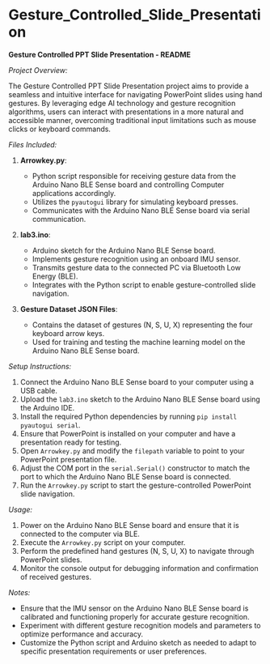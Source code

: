 # Gesture_Controlled_Slide_Presentation
**Gesture Controlled PPT Slide Presentation - README**
 
*Project Overview:*
 
The Gesture Controlled PPT Slide Presentation project aims to provide a seamless and intuitive interface for navigating PowerPoint slides using hand gestures. By leveraging edge AI technology and gesture recognition algorithms, users can interact with presentations in a more natural and accessible manner, overcoming traditional input limitations such as mouse clicks or keyboard commands.
 
*Files Included:*
 
1. **Arrowkey.py**:
   - Python script responsible for receiving gesture data from the Arduino Nano BLE Sense board and controlling Computer applications accordingly.
   - Utilizes the `pyautogui` library for simulating keyboard presses.
   - Communicates with the Arduino Nano BLE Sense board via serial communication.
 
2. **lab3.ino**:
   - Arduino sketch for the Arduino Nano BLE Sense board.
   - Implements gesture recognition using an onboard IMU sensor.
   - Transmits gesture data to the connected PC via Bluetooth Low Energy (BLE).
   - Integrates with the Python script to enable gesture-controlled slide navigation.
 
3. **Gesture Dataset JSON Files**:
   - Contains the dataset of gestures (N, S, U, X) representing the four keyboard arrow keys.
   - Used for training and testing the machine learning model on the Arduino Nano BLE Sense board.
 
*Setup Instructions:*
 
1. Connect the Arduino Nano BLE Sense board to your computer using a USB cable.
2. Upload the `lab3.ino` sketch to the Arduino Nano BLE Sense board using the Arduino IDE.
3. Install the required Python dependencies by running `pip install pyautogui serial`.
4. Ensure that PowerPoint is installed on your computer and have a presentation ready for testing.
5. Open `Arrowkey.py` and modify the `filepath` variable to point to your PowerPoint presentation file.
6. Adjust the COM port in the `serial.Serial()` constructor to match the port to which the Arduino Nano BLE Sense board is connected.
7. Run the `Arrowkey.py` script to start the gesture-controlled PowerPoint slide navigation.
 
*Usage:*
 
1. Power on the Arduino Nano BLE Sense board and ensure that it is connected to the computer via BLE.
2. Execute the `Arrowkey.py` script on your computer.
3. Perform the predefined hand gestures (N, S, U, X) to navigate through PowerPoint slides.
4. Monitor the console output for debugging information and confirmation of received gestures.
 
*Notes:*
 
- Ensure that the IMU sensor on the Arduino Nano BLE Sense board is calibrated and functioning properly for accurate gesture recognition.
- Experiment with different gesture recognition models and parameters to optimize performance and accuracy.
- Customize the Python script and Arduino sketch as needed to adapt to specific presentation requirements or user preferences.
